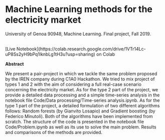 # Machine Learning methods for the electricity market

University of Genoa 90948, Machine Learning. Final project, Fall 2019.

<br>
[Live Notebook](https://colab.research.google.com/drive/1VTr14Lc-uP8Ss2yH9bPq1lknbLg1tH3u?usp=sharing) on Colab

<br>

<b>Abstract</b>

We present a pair-project in which we tackle the same problem proposed by the
IREN company during C1A0 Hackathon. We tried to mix project of types 1 and 2
with the aim of considering a full real-case scenario concerning the electricity market.
As for the type 2 part of the project, we provide a detailed data processing and a
simple time-series analysis in the notebook file Code/Data processing/Time-series
analysis.ipynb. As for the type 1 part of the project, a detailed formulation of two
different algorithms follows: Random forests (by Gianvito Losapio) and Gradient
boosting (by Federico Minutoli). Both of the algorithms have been implemented from scratch.
The structure of the code is presented in the notebook file Code/Problem.ipynb as
well as its use to solve the main problem. Results and comparisons of the methods
are provided.
